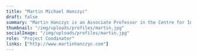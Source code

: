 ```yaml
---
title: "Martin Michael Hanczyc"
draft: false
summary: "Martin Hanczyc is an Associate Professor in the Centre for Integrative Biology at the University of Trento, Italy and a Research Professor of Chemical and Biological Engineering at the University of New Mexico, Albuquerque USA. He has published in the area of droplets, complex systems, evolution and the origin of life in specialized journals including JACS and Langmuir as well as PNAS and Science. Currently he heads the Laboratory for Artificial Biology, developing novel synthetic chemical systems based on the properties of living systems."
thumbnail: "/img/uploads/profiles/martin.jpg"
socialImage: "/img/uploads/profiles/martin.jpg"
role: "Project Coodinator"
links: ["http://www.martinhanczyc.com"]
---
```


